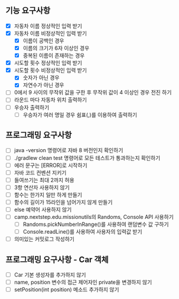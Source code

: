 ## 기능 요구사항

- [x] 자동차 이름 정상적인 입력 받기
- [x] 자동차 이름 비정상적인 입력 받기
  - [x] 이름이 공백인 경우
  - [x] 이름의 크기가 6자 이상인 경우
  - [x] 중복된 이름이 존재하는 경우
- [x] 시도할 횟수 정상적인 입력 받기
- [x] 시도할 횟수 비정상적인 입력 받기
  - [x] 숫자가 아닌 경우
  - [x] 자연수가 아닌 경우
- [ ] 0에서 9 사이의 무작위 값을 구한 후 무작위 값이 4 이상인 경우 전진 하기
- [ ] 라운드 마다 자동차 위치 출력하기
- [ ] 우승자 출력하기
    - [ ] 우승자가 여러 명일 경우 쉼표(,)를 이용하여 출력하기

## 프로그래밍 요구사항

- [ ] java -version 명령어로 자바 8 버전인지 확인하기
- [ ] ./gradlew clean test 명령어로 모든 테스트가 통과하는지 확인하기
- [ ] 에러 문구는 [ERROR]로 시작하기
- [ ] 자바 코드 컨벤션 지키기
- [ ] 들여쓰기는 최대 2까지 허용
- [ ] 3항 연산자 사용하지 않기
- [ ] 함수는 한가지 일만 하게 만들기
- [ ] 함수의 길이가 15라인을 넘어가지 않게 만들기
- [ ] else 예약어 사용하지 않기
- [ ] camp.nextstep.edu.missionutils의 Randoms, Console API 사용하기
    - [ ] Randoms.pickNumberInRange()를 사용하여 랜덤변수 값 구하기
    - [ ] Console.readLine()를 사용하여 사용자의 입력값 받기
- [ ] 의미있는 커밋로그 작성하기

## 프로그래밍 요구사항 - Car 객체

- [ ] Car 기본 생성자를 추가하지 않기
- [ ] name, position 변수의 접근 제어자인 private을 변경하지 않기
- [ ] setPosition(int position) 메소드 추가하지 않기